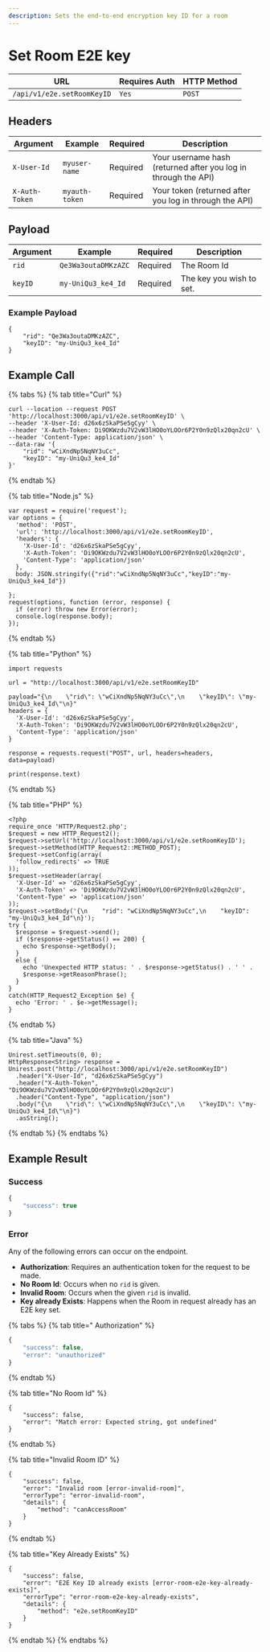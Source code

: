 ```yaml
---
description: Sets the end-to-end encryption key ID for a room
---
```


# Set Room E2E key

| URL                        | Requires Auth | HTTP Method |
| -------------------------- | ------------- | ----------- |
| `/api/v1/e2e.setRoomKeyID` | `Yes`         | `POST`      |

## Headers

| Argument       | Example        | Required | Description                                                    |
| -------------- | -------------- | -------- | -------------------------------------------------------------- |
| `X-User-Id`    | `myuser-name`  | Required | Your username hash (returned after you log in through the API) |
| `X-Auth-Token` | `myauth-token` | Required | Your token (returned after you log in through the API)         |

## Payload

| Argument | Example             | Required | Description              |
| -------- | ------------------- | -------- | ------------------------ |
| `rid`    | `Qe3Wa3outaDMKzAZC` | Required | The Room Id              |
| `keyID`  | `my-UniQu3_ke4_Id`  | Required | The key you wish to set. |

### Example Payload

```
{
    "rid": "Qe3Wa3outaDMKzAZC",
    "keyID": "my-UniQu3_ke4_Id"
}
```

## Example Call

{% tabs %}
{% tab title="Curl" %}
```
curl --location --request POST 'http://localhost:3000/api/v1/e2e.setRoomKeyID' \
--header 'X-User-Id: d26x6zSkaPSe5gCyy' \
--header 'X-Auth-Token: Di9OKWzdu7V2vW3lHO0oYLOOr6P2Y0n9zQlx20qn2cU' \
--header 'Content-Type: application/json' \
--data-raw '{
    "rid": "wCiXndNp5NqNY3uCc",
    "keyID": "my-UniQu3_ke4_Id"
}'
```
{% endtab %}

{% tab title="Node.js" %}
```
var request = require('request');
var options = {
  'method': 'POST',
  'url': 'http://localhost:3000/api/v1/e2e.setRoomKeyID',
  'headers': {
    'X-User-Id': 'd26x6zSkaPSe5gCyy',
    'X-Auth-Token': 'Di9OKWzdu7V2vW3lHO0oYLOOr6P2Y0n9zQlx20qn2cU',
    'Content-Type': 'application/json'
  },
  body: JSON.stringify({"rid":"wCiXndNp5NqNY3uCc","keyID":"my-UniQu3_ke4_Id"})

};
request(options, function (error, response) {
  if (error) throw new Error(error);
  console.log(response.body);
});
```
{% endtab %}

{% tab title="Python" %}
```
import requests

url = "http://localhost:3000/api/v1/e2e.setRoomKeyID"

payload="{\n    \"rid\": \"wCiXndNp5NqNY3uCc\",\n    \"keyID\": \"my-UniQu3_ke4_Id\"\n}"
headers = {
  'X-User-Id': 'd26x6zSkaPSe5gCyy',
  'X-Auth-Token': 'Di9OKWzdu7V2vW3lHO0oYLOOr6P2Y0n9zQlx20qn2cU',
  'Content-Type': 'application/json'
}

response = requests.request("POST", url, headers=headers, data=payload)

print(response.text)
```
{% endtab %}

{% tab title="PHP" %}
```
<?php
require_once 'HTTP/Request2.php';
$request = new HTTP_Request2();
$request->setUrl('http://localhost:3000/api/v1/e2e.setRoomKeyID');
$request->setMethod(HTTP_Request2::METHOD_POST);
$request->setConfig(array(
  'follow_redirects' => TRUE
));
$request->setHeader(array(
  'X-User-Id' => 'd26x6zSkaPSe5gCyy',
  'X-Auth-Token' => 'Di9OKWzdu7V2vW3lHO0oYLOOr6P2Y0n9zQlx20qn2cU',
  'Content-Type' => 'application/json'
));
$request->setBody('{\n    "rid": "wCiXndNp5NqNY3uCc",\n    "keyID": "my-UniQu3_ke4_Id"\n}');
try {
  $response = $request->send();
  if ($response->getStatus() == 200) {
    echo $response->getBody();
  }
  else {
    echo 'Unexpected HTTP status: ' . $response->getStatus() . ' ' .
    $response->getReasonPhrase();
  }
}
catch(HTTP_Request2_Exception $e) {
  echo 'Error: ' . $e->getMessage();
}
```
{% endtab %}

{% tab title="Java" %}
```
Unirest.setTimeouts(0, 0);
HttpResponse<String> response = Unirest.post("http://localhost:3000/api/v1/e2e.setRoomKeyID")
  .header("X-User-Id", "d26x6zSkaPSe5gCyy")
  .header("X-Auth-Token", "Di9OKWzdu7V2vW3lHO0oYLOOr6P2Y0n9zQlx20qn2cU")
  .header("Content-Type", "application/json")
  .body("{\n    \"rid\": \"wCiXndNp5NqNY3uCc\",\n    \"keyID\": \"my-UniQu3_ke4_Id\"\n}")
  .asString();
```
{% endtab %}
{% endtabs %}

## Example Result

### Success

```javascript
{
    "success": true
}
```

### Error

Any of the following errors can occur on the endpoint.

* **Authorization**: Requires an authentication token for the request to be made.
* **No Room Id**: Occurs when no `rid` is given.
* **Invalid Room**: Occurs when the given `rid` is invalid.
* **Key already Exists**: Happens when the Room in request already has an E2E key set.

{% tabs %}
{% tab title=" Authorization" %}
```javascript
{
    "success": false,
    "error": "unauthorized"
}
```
{% endtab %}

{% tab title="No Room Id" %}
```
{
    "success": false,
    "error": "Match error: Expected string, got undefined"
}
```
{% endtab %}

{% tab title="Invalid Room ID" %}
```
{
    "success": false,
    "error": "Invalid room [error-invalid-room]",
    "errorType": "error-invalid-room",
    "details": {
        "method": "canAccessRoom"
    }
}
```
{% endtab %}

{% tab title="Key Already Exists" %}
```
{
    "success": false,
    "error": "E2E Key ID already exists [error-room-e2e-key-already-exists]",
    "errorType": "error-room-e2e-key-already-exists",
    "details": {
        "method": "e2e.setRoomKeyID"
    }
}
```
{% endtab %}
{% endtabs %}
